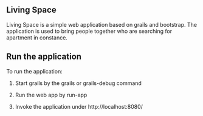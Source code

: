 Living Space
------------

Living Space is a simple web application based on grails and bootstrap.
The application is used to bring people together who are searching for apartment in constance.

Run the application
-------------------

To run the application:

 1. Start grails by the grails or grails-debug command

 2. Run the web app by run-app

 3. Invoke the application under http://localhost:8080/